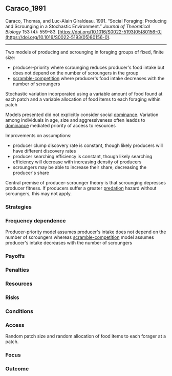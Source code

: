 ## Caraco_1991

Caraco, Thomas, and Luc-Alain Giraldeau. 1991. “Social Foraging: Producing and Scrounging in a Stochastic Environment.” _Journal of Theoretical Biology_ 153 (4): 559–83. [https://doi.org/10.1016/S0022-5193(05)80156-0](https://doi.org/10.1016/S0022-5193(05)80156-0).

---

Two models of producing and scrounging in foraging groups of fixed, finite size:

- producer-priority where scrounging reduces producer's food intake but does not depend on the number of scroungers in the group
- [scramble-competition](../topics/scramble-competition.md) where producer's food intake decreases with the number of scroungers

Stochastic variation incorporated using a variable amount of food found at each patch and a variable allocation of food items to each foraging within patch

Models presented did not explicitly consider social [dominance](../topics/dominance.md). Variation among individuals in age, size and aggressiveness often leadds to [dominance](../topics/dominance.md) mediated priority of access to resources 

Improvements on assumptions: 

- producer clump discovery rate is constant, though likely producers will have different discovery rates
- producer searching efficiency is constant, though likely searching efficiency will decrease with increasing density of producers
- scroungers may be able to increase their share, decreasing the producer's share

Central premise of producer-scrounger theory is that scrounging depresses producer fitness. If producers suffer a greater [predation](../topics/predation.md) hazard without scroungers, this may not apply. 

### Strategies

### Frequency dependence
Producer-priority model assumes producer's intake does not depend on the number of scroungers whereas [scramble-competition](../topics/scramble-competition.md) model assumes producer's intake decreases with the number of scroungers

### Payoffs

### Penalties

### Resources

### Risks

### Conditions

### Access
Random patch size and random allocation of food items to each forager at a patch. 

### Focus

### Outcome

